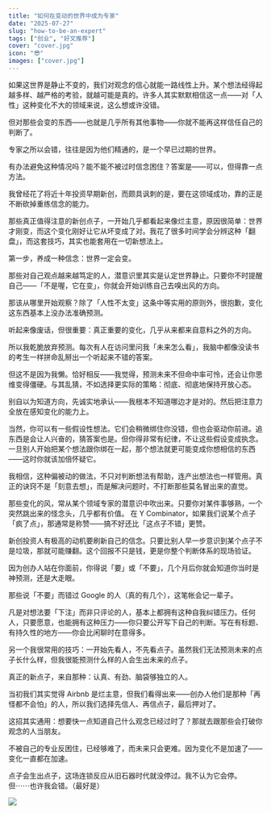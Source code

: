```yaml
---
title: "如何在变动的世界中成为专家"
date: "2025-07-27"
slug: "how-to-be-an-expert"
tags: ["创业", "好文推荐"]
cover: "cover.jpg"
icon: "😎"
images: ["cover.jpg"]
---
```

如果这世界是静止不变的，我们对观念的信心就能一路线性上升。某个想法经得起越多样、越严格的考验，就越可能是真的。许多人其实默默相信这一点——对「人性」这种变化不大的领域来说，这么想或许没错。



但对那些会变的东西——也就是几乎所有其他事物——你就不能再这样信任自己的判断了。



专家之所以会错，往往是因为他们精通的，是一个早已过期的世界。



有办法避免这种情况吗？能不能不被过时信念困住？答案是——可以，但得靠一点方法。



我曾经花了将近十年投资早期新创，而颇具讽刺的是，要在这领域成功，靠的正是不断砍掉重练信念的能力。



那些真正值得注意的新创点子，一开始几乎都看起来像烂主意，原因很简单：世界才刚变，而这个变化刚好让它从坏变成了对。我花了很多时间学会分辨这种「翻盘」，而这套技巧，其实也能套用在一切新想法上。



第一步，养成一种信念：世界一定会变。



那些对自己观点越来越笃定的人，潜意识里其实是认定世界静止。只要你不时提醒自己——「不是喔，它在变」，你就会开始训练自己去嗅出风的方向。



那该从哪里开始观察？除了「人性不太变」这条中等实用的原则外，很抱歉，变化这东西基本上没办法准确预测。



听起来像废话，但很重要：真正重要的变化，几乎从来都来自意料之外的方向。



所以我乾脆放弃预测。每次有人在访问里问我「未来怎么看」，我脑中都像没读书的考生一样拼命乱掰出一个听起来不错的答案。



但这不是因为我懒。恰好相反——我觉得，预测未来不但命中率可怜，还会让你思维变得僵硬。与其乱猜，不如选择更实际的策略：彻底、彻底地保持开放心态。



别自以为知道方向，先诚实地承认——我根本不知道哪边才是对的。然后把注意力全放在感知变化的能力上。



当然，你可以有一些假设性想法。它们会稍微绑住你没错，但也会驱动你前进。追东西是会让人兴奋的，猜答案也是。但你得非常有纪律，不让这些假设变成执念。
一旦别人开始把某个想法跟你绑在一起，那个想法就更可能变成你想相信的东西——这时你就该加倍怀疑它。



我相信，这种偏被动的做法，不只对判断想法有帮助，连产出想法也一样管用。真正的诀窍不是「刻意去想」，而是解决问题时，不打断那些莫名冒出来的直觉。



那些变化的风，常从某个领域专家的潜意识中吹出来。只要你对某件事够熟，一个突然跳出来的怪念头，几乎都有价值。
在 Y Combinator，如果我们说某个点子「疯了点」，那通常是称赞——搞不好还比「这点子不错」更赞。



新创投资人有极高的动机要刷新自己的信念。只要比别人早一步意识到某个点子不是垃圾，那就可能赚翻。这个回报不只是钱，更是你整个判断体系的现场验证。



因为创办人站在你面前，你得说「要」或「不要」，几个月后你就会知道你当时是神预测，还是大走眼。



那些说「不要」而错过 Google 的人（真的有几个），这笔帐会记一辈子。



凡是对想法要「下注」而非只评论的人，基本上都拥有这种自我纠错压力。任何人，只要愿意，也能拥有这种压力——你只要公开写下自己的判断。写在有标题、有持久性的地方——你会比闲聊时在意得多。



另一个我很常用的技巧：一开始先看人，不先看点子。虽然我们无法预测未来的点子长什么样，但我很能预测什么样的人会生出未来的点子。



真正的新点子，来自那种：认真、有劲、脑袋够独立的人。



当初我们其实觉得 Airbnb 是烂主意，但我们看得出来——创办人他们是那种「再怪都不会怕」的人，所以我们选择先信人、再信点子，最后押对了。



这招其实通用：想要快一点知道自己什么观念已经过时了？那就去跟那些会打破你观念的人当朋友。



不被自己的专业反困住，已经够难了，而未来只会更难。因为变化不是加速了——变化一直都在加速。



点子会生出点子，这场连锁反应从旧石器时代就没停过。我不认为它会停。
但⋯⋯也许我会错。（最好是）




![](https://prod-files-secure.s3.us-west-2.amazonaws.com/112d0858-5090-4d34-a606-b75eb8d65fd2/46476355-9cf3-4e99-9b7a-3531bc426380/1000202064.png?X-Amz-Algorithm=AWS4-HMAC-SHA256&X-Amz-Content-Sha256=UNSIGNED-PAYLOAD&X-Amz-Credential=ASIAZI2LB4667736CZEF%2F20250928%2Fus-west-2%2Fs3%2Faws4_request&X-Amz-Date=20250928T224256Z&X-Amz-Expires=3600&X-Amz-Security-Token=IQoJb3JpZ2luX2VjED4aCXVzLXdlc3QtMiJIMEYCIQCK5jNi8d8vD7dsMcq0tkNPB0NLw98EptyUe1v2UQmQoQIhANejvyxtRsbQF09Xnz92qVtkKMDNjUK7ReBIRNBkDU2BKogECMf%2F%2F%2F%2F%2F%2F%2F%2F%2F%2FwEQABoMNjM3NDIzMTgzODA1IgwdqJXburjJYBtcIu8q3AOuGDUJJUXkiGGsWaX6nl1MiTkOeJaG3yMmTgOCm%2ByoT2Hiys%2Bvc1NkpGGvZ9hafHtEpAYkjQHoc5li8q%2Bsc5BK0hVLQprLu7TZsEv%2FVJT0bfE8ybATwhJR13y7%2FbFF9bARrcYXmvYkoVAoMrL7WX7Dc6CrfZ9s8zkYmT49wE4klYGvDRF6N4p3urGgga5ZRW9oM%2FzXdKp8iCEjPIXy%2BSwn68s4fcoBNnXXXel8ehvo0Nwi4gFVpmoYjw96AUPvdo4Cwpfqz7x%2Fb%2Bq238VyRIu4NULWOMcCB4eiAZgYTe1cXPUhfUc%2FI%2BEoVfN%2BLtFWWcr27YaA3fB4jtI8gajcZnWZk2rD1OEvpV%2BByBe7QA1jqr7ERb5uAqvs4O1JaDNW5Y4YKa0TSNA0ETfWL8GLv1a1MxA4wcjbvL7KW0TDMYDJB%2B8FDIIwtEqxJPBPjE4cPCvMoiMeGlBOKH7htGW%2By7CoBHmeP3eCLzjphcMU3%2BdkLBQFWME7ex6A9JgNVTRRDzBBn%2B1GSDqqnR0PqSSqUgh9jQ3wzB%2BEnWtoETAnLWcHrSyJU%2F6esMqaXF4Ex%2BT9lkeBLXCPTVjI%2FnxswCR01reDL9xzmH7u78Y4I65aBGjWad%2FDBXkpKtCiZqnjPjD%2B2ubGBjqkAf%2BwaPjebQpuLoo3PjheaUbSJuo%2FqJNhyiawgF7WX99hOESt0ox2I3iiLZ4QyL4mut2hHsAwUeE7mUppSIAS8dSc%2F0xeWPIRx%2FfPAFDMlehwKMJvArcwjb18rE9q2%2B5B9hXpZcYwpUMUD%2BwkR8oVUISr2yQqOeeCVnL1ihd%2F6U1U1cIIeYj8Yxa7%2BMLeJa9pFvU9g4lzYbxFNkdiL3Y%2FLue2Xox8&X-Amz-Signature=0c450635aa605b8ddb4315baf3ba5ded4aecf3685ef79562766fd0d0cc4f9187&X-Amz-SignedHeaders=host&x-amz-checksum-mode=ENABLED&x-id=GetObject)

